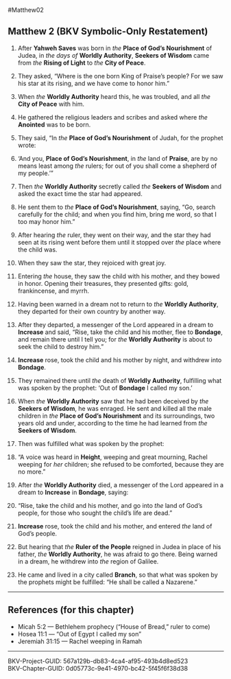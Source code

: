 #Matthew02

## Matthew 2 (BKV Symbolic-Only Restatement)

1. After **Yahweh Saves** was born in _the_ **Place of God’s Nourishment** of Judea, in _the days of_ **Worldly Authority**, **Seekers of Wisdom** came from _the_ **Rising of Light** to _the_ **City of Peace**.  

2. They asked, “Where is the one born King of Praise’s people? For we saw his star at its rising, and we have come to honor him.”  

3. When _the_ **Worldly Authority** heard this, he was troubled, and all _the_ **City of Peace** with him.  

4. He gathered the religious leaders and scribes and asked where _the_ **Anointed** was to be born.  

5. They said, “In _the_ **Place of God’s Nourishment** of Judah, for the prophet wrote:  

6. ‘And you, **Place of God’s Nourishment**, in _the_ land of **Praise**, are by no means least among _the_ rulers; for out of you shall come a shepherd of my people.’”  

7. Then _the_ **Worldly Authority** secretly called _the_ **Seekers of Wisdom** and asked the exact time the star had appeared.  

8. He sent them to _the_ **Place of God’s Nourishment**, saying, “Go, search carefully for the child; and when you find him, bring me word, so that I too may honor him.”  

9. After hearing _the_ ruler, they went on their way, and the star they had seen at its rising went before them until it stopped over _the_ place where the child was.  

10. When they saw the star, they rejoiced with great joy.  

11. Entering _the_ house, they saw the child with his mother, and they bowed in honor. Opening their treasures, they presented gifts: gold, frankincense, and myrrh.  

12. Having been warned in a dream not to return to _the_ **Worldly Authority**, they departed for their own country by another way.  

13. After they departed, a messenger of the Lord appeared in a dream to **Increase** and said, “Rise, take the child and his mother, flee to **Bondage**, and remain there until I tell you; for _the_ **Worldly Authority** is about to seek the child to destroy him.”  

14. **Increase** rose, took the child and his mother by night, and withdrew into **Bondage**.  

15. They remained there until _the_ death of **Worldly Authority**, fulfilling what was spoken by the prophet: ‘Out of **Bondage** I called my son.’  

16. When _the_ **Worldly Authority** saw that he had been deceived by _the_ **Seekers of Wisdom**, he was enraged. He sent and killed all the male children in _the_ **Place of God’s Nourishment** and its surroundings, two years old and under, according to the time he had learned from _the_ **Seekers of Wisdom**.  

17. Then was fulfilled what was spoken by the prophet:  

18. “A voice was heard in **Height**, weeping and great mourning, Rachel weeping for _her_ children; she refused to be comforted, because they are no more.”  

19. After _the_ **Worldly Authority** died, a messenger of the Lord appeared in a dream to **Increase** in **Bondage**, saying:  

20. “Rise, take the child and his mother, and go into _the_ land of God’s people, for those who sought the child’s life are dead.”  

21. **Increase** rose, took the child and his mother, and entered _the_ land of God’s people.  

22. But hearing that _the_ **Ruler of the People** reigned in Judea in place of his father, _the_ **Worldly Authority**, he was afraid to go there. Being warned in a dream, he withdrew into _the_ region of Galilee.  

23. He came and lived in a city called **Branch**, so that what was spoken by the prophets might be fulfilled: “He shall be called a Nazarene.”  

---

## References (for this chapter)
- Micah 5:2 — Bethlehem prophecy (“House of Bread,” ruler to come)  
- Hosea 11:1 — “Out of Egypt I called my son”  
- Jeremiah 31:15 — Rachel weeping in Ramah  
---
BKV-Project-GUID: 567a129b-db83-4ca4-af95-493b4d8ed523  
BKV-Chapter-GUID: 0d05773c-9e41-4970-bc42-5f45f6f38d38

